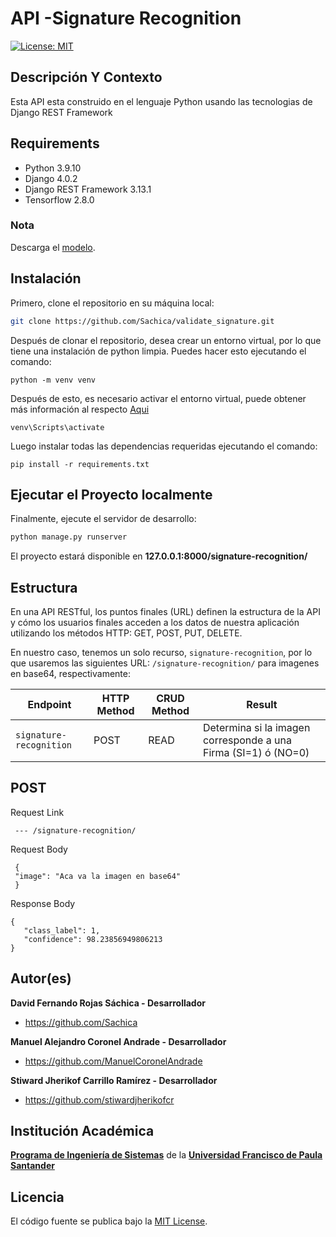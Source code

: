 # API -Signature Recognition

[![License: MIT](https://img.shields.io/badge/License-MIT-yellow.svg)](https://opensource.org/licenses/MIT)

## Descripción Y Contexto
Esta API esta construido en el lenguaje Python usando las tecnologias de Django REST Framework

## Requirements
- Python 3.9.10
- Django 4.0.2
- Django REST Framework 3.13.1
- Tensorflow 2.8.0

### Nota
Descarga el [modelo](https://drive.google.com/file/d/1-2abDVQcrRF9CUYRqTMIVXn5f_DGUizW/view?usp=sharing).

## Instalación
Primero, clone el repositorio en su máquina local:
```bash
git clone https://github.com/Sachica/validate_signature.git
```

Después de clonar el repositorio, desea crear un entorno virtual, por lo que tiene una instalación de python limpia.
Puedes hacer esto ejecutando el comando:
```
python -m venv venv
```

Después de esto, es necesario activar el entorno virtual, puede obtener más información al respecto [Aqui](https://docs.python.org/3/tutorial/venv.html)
```
venv\Scripts\activate
```

Luego instalar todas las dependencias requeridas ejecutando el comando:
```
pip install -r requirements.txt
```

## Ejecutar el Proyecto localmente
Finalmente, ejecute el servidor de desarrollo:
```bash
python manage.py runserver
```

El proyecto estará disponible en **127.0.0.1:8000/signature-recognition/**

## Estructura
En una API RESTful, los puntos finales (URL) definen la estructura de la API y cómo los usuarios finales acceden a los datos de nuestra aplicación utilizando los métodos HTTP: GET, POST, PUT, DELETE.

En nuestro caso, tenemos un solo recurso, `signature-recognition`, por lo que usaremos las siguientes URL: `/signature-recognition/` para imagenes en base64, respectivamente:

Endpoint |HTTP Method | CRUD Method | Result
-- | -- |-- |--
`signature-recognition` | POST | READ | Determina si la imagen corresponde a una Firma (SI=1) ó (NO=0)

## POST

Request Link
 ```
  --- /signature-recognition/
   ```
 Request Body
 ```  
  {
  "image": "Aca va la imagen en base64"
  }
  ```
 Response Body
 
 ```
{
    "class_label": 1,
    "confidence": 98.23856949806213
}
```

## Autor(es)

**David Fernando Rojas Sáchica - Desarrollador**

-   <https://github.com/Sachica>
 
**Manuel Alejandro Coronel Andrade - Desarrollador**

-   <https://github.com/ManuelCoronelAndrade>
   
**Stiward Jherikof Carrillo Ramírez - Desarrollador**

-   <https://github.com/stiwardjherikofcr>

## Institución Académica

**[Programa de Ingeniería de Sistemas]** de la **[Universidad Francisco de Paula Santander]**

[Programa de Ingeniería de Sistemas]: https://ingsistemas.cloud.ufps.edu.co/
[Universidad Francisco de Paula Santander]: https://ww2.ufps.edu.co/

## Licencia
El código fuente se publica bajo la [MIT License](https://github.com/sibtc/django-multiple-user-types-example/blob/master/LICENSE).